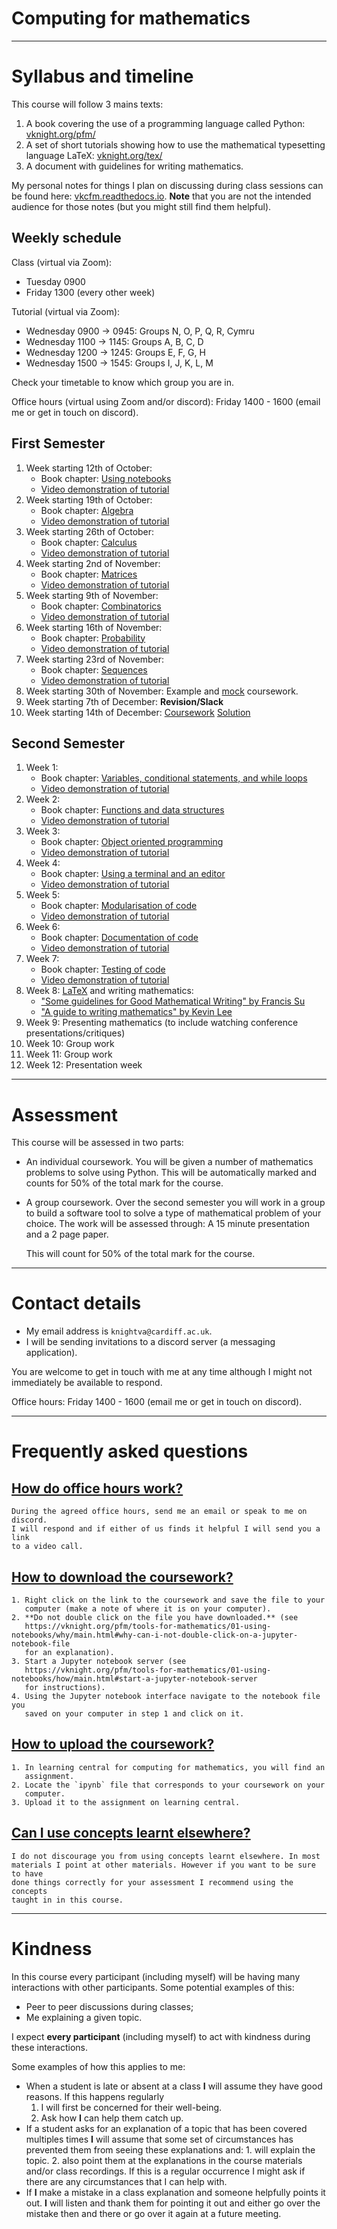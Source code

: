 # Computing for mathematics

---

# Syllabus and timeline

This course will follow 3 mains texts:

1. A book covering the use of a programming language called Python:
   [vknight.org/pfm/](https://vknight.org/pfm/)
2. A set of short tutorials showing how to use the mathematical typesetting
   language LaTeX: [vknight.org/tex/](https://vknight.org/tex/)
3. A document with guidelines for writing mathematics.

My personal notes for things I plan on discussing during class sessions can be
found here: [vkcfm.readthedocs.io](https://vkcfm.readthedocs.io). **Note** that
you are not the intended audience for those notes (but you might still find them
helpful).

## Weekly schedule

Class (virtual via Zoom):

- Tuesday 0900
- Friday 1300 (every other week)

Tutorial (virtual via Zoom):

- Wednesday 0900 -> 0945: Groups N, O, P, Q, R, Cymru
- Wednesday 1100 -> 1145: Groups A, B, C, D
- Wednesday 1200 -> 1245: Groups E, F, G, H
- Wednesday 1500 -> 1545: Groups I, J, K, L, M

Check your timetable to know which group you are in.

Office hours (virtual using Zoom and/or discord): Friday 1400 - 1600 (email me
or get in touch on discord).

## First Semester

1. Week starting 12th of October:
    - Book chapter: [Using notebooks](https://vknight.org/pfm/tools-for-mathematics/01-using-notebooks/introduction/main.html)
    - [Video demonstration of tutorial](https://youtu.be/6iB0Go9wr9E)
2. Week starting 19th of October:
    - Book chapter: [Algebra](https://vknight.org/pfm/tools-for-mathematics/02-algebra/introduction/main.html)
    - [Video demonstration of tutorial](https://youtu.be/E_TKJkvi-GY)
3. Week starting 26th of October:
    - Book chapter: [Calculus](https://vknight.org/pfm/tools-for-mathematics/03-calculus/introduction/main.html)
    - [Video demonstration of tutorial](https://youtu.be/7j4bqypXi48)
4. Week starting 2nd of November:
    - Book chapter: [Matrices](https://vknight.org/pfm/tools-for-mathematics/04-matrices/introduction/main.html)
    - [Video demonstration of tutorial](https://youtu.be/9aoz22SxZjY)
5. Week starting 9th of November:
    - Book chapter: [Combinatorics](https://vknight.org/pfm/tools-for-mathematics/05-combinations-permutations/introduction/main.html)
    - [Video demonstration of tutorial](https://youtu.be/7KpC9YN_rvQ)
6. Week starting 16th of November:
    - Book chapter: [Probability](https://vknight.org/pfm/tools-for-mathematics/06-probability/introduction/main.html)
    - [Video demonstration of tutorial](https://youtu.be/34mKnQ4fqHQ)
7. Week starting 23rd of November:
    - Book chapter: [Sequences](https://vknight.org/pfm/tools-for-mathematics/07-sequences/introduction/main.html)
    - [Video demonstration of tutorial](https://youtu.be/zSEv9DZ6yvw)
8. Week starting 30th of November: Example and
   [mock](./assets/nbs/assessment/mock/assignment.ipynb) coursework.
9. Week starting 7th of December: **Revision/Slack**
10. Week starting 14th of December: [Coursework](./assets/nbs/assessment/2020/assignment.ipynb) [Solution](./assets/nbs/assessment/2020/solution.ipynb)

## Second Semester

1. Week 1:
    - Book chapter: [Variables, conditional statements, and while loops](https://vknight.org/pfm/building-tools/01-variables-conditionals-loops/introduction/main.html)
    - [Video demonstration of tutorial](https://youtu.be/uoIUKmnuaYQ)
2. Week 2:
    - Book chapter: [Functions and data structures](https://vknight.org/pfm/building-tools/02-functions-and-data-structures/introduction/main.html)
    - [Video demonstration of tutorial](https://youtu.be/ZzHIoe1crkE)
3. Week 3:
    - Book chapter: [Object oriented programming](https://vknight.org/pfm/building-tools/03-objects/introduction/main.html)
    - [Video demonstration of tutorial](https://youtu.be/3DGb2_qqPmk)
4. Week 4:
    - Book chapter: [Using a terminal and an editor](https://vknight.org/pfm/building-tools/04-editor-and-cli/introduction/main.html)
    - [Video demonstration of tutorial](https://youtu.be/MPk815rdwi0)
5. Week 5:
    - Book chapter: [Modularisation of code](https://vknight.org/pfm/building-tools/05-modularisation/introduction/main.html)
    - [Video demonstration of tutorial](https://youtu.be/s2cDg-Zncrw)
6. Week 6:
    - Book chapter: [Documentation of code](https://vknight.org/pfm/building-tools/06-documentation/introduction/main.html)
    - [Video demonstration of tutorial](https://youtu.be/FLHJ27Srqbk)
7. Week 7:
    - Book chapter: [Testing of code](https://vknight.org/pfm/building-tools/07-testing/introduction/main.html)
    - [Video demonstration of tutorial](https://youtu.be/TaZYDG6Vags)
8. Week 8: [LaTeX](https://vknight.org/tex/) and writing mathematics:
    - ["Some guidelines for Good Mathematical Writing" by Francis Su](https://vknight.org/cfm/assets/pdf/writing-mathematics-guidelines/main.pdf)
    - ["A guide to writing mathematics" by Kevin Lee](https://vknight.org/cfm/assets/pdf/a-guide-to-writing-mathematics/main.pdf)
9. Week 9: Presenting mathematics (to include watching conference
   presentations/critiques)
10. Week 10: Group work
11. Week 11: Group work
12. Week 12: Presentation week

---

# Assessment

This course will be assessed in two parts:

- An individual coursework. You will be given a number of mathematics problems
  to solve using Python. This will be automatically marked and counts for 50% of
  the total mark for the course.
- A group coursework. Over the second semester you will work in a group to build
  a software tool to solve a type of mathematical problem of your choice. The
  work will be assessed through: A 15 minute presentation and a 2 page paper.

  This will count for 50% of the total mark for the course.

---

# Contact details

- My email address is `knightva@cardiff.ac.uk`.
- I will be sending invitations to a discord server (a messaging application).

You are welcome to get in touch with me at any time although I might not
immediately be available to respond.

Office hours: Friday 1400 - 1600 (email me or get in touch on discord).

---

# Frequently asked questions

## <a name="how-do-office-hours-work"></a>[How do office hours work?](./#how-do-office-hours-work)

    During the agreed office hours, send me an email or speak to me on discord.
    I will respond and if either of us finds it helpful I will send you a link
    to a video call.

## <a name="how-to-download-the-coursework"></a>[How to download the coursework?](./#how-to-download-the-coursework)


    1. Right click on the link to the coursework and save the file to your
       computer (make a note of where it is on your computer).
    2. **Do not double click on the file you have downloaded.** (see
       https://vknight.org/pfm/tools-for-mathematics/01-using-notebooks/why/main.html#why-can-i-not-double-click-on-a-jupyter-notebook-file
       for an explanation).
    3. Start a Jupyter notebook server (see
       https://vknight.org/pfm/tools-for-mathematics/01-using-notebooks/how/main.html#start-a-jupyter-notebook-server
       for instructions).
    4. Using the Jupyter notebook interface navigate to the notebook file you
       saved on your computer in step 1 and click on it.

## <a name="how-to-upload-the-coursework"></a>[How to upload the coursework?](./#how-to-upload-the-coursework)


    1. In learning central for computing for mathematics, you will find an
       assignment.
    2. Locate the `ipynb` file that corresponds to your coursework on your
       computer.
    3. Upload it to the assignment on learning central.

## <a name="can-I-use-concepts-learnt-elsewhere"></a>[Can I use concepts learnt elsewhere?](./#can-I-use-concepts-learnt-elsewhere)


    I do not discourage you from using concepts learnt elsewhere. In most
    materials I point at other materials. However if you want to be sure to have
    done things correctly for your assessment I recommend using the concepts
    taught in in this course.

---

# Kindness

In this course every participant (including myself) will be having many
interactions with other participants. Some potential examples of this:

- Peer to peer discussions during classes;
- Me explaining a given topic.

I expect **every participant** (including myself) to act with kindness during
these interactions.

Some examples of how this applies to me:

- When a student is late or absent at a class **I** will assume they have good
  reasons. If this happens regularly
    1. I will first be concerned for their well-being.
    2. Ask how **I** can help them catch up.
- If a student asks for an explanation of a topic that has been covered
  multiples times **I** will assume that some set of circumstances has prevented
  them from seeing these explanations and:
      1. will explain the topic.
      2. also point them at the explanations in the course materials and/or class
         recordings.
  If this is a regular occurrence I might ask if there are any circumstances
  that I can help with.
- If **I** make a mistake in a class explanation and someone helpfully points it
  out. **I** will listen and thank them for pointing it out and either go over
  the mistake then and there or go over it again at a future meeting.
